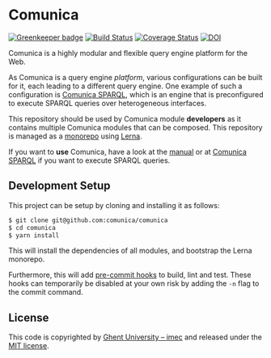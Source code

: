 # Comunica

[![Greenkeeper badge](https://badges.greenkeeper.io/comunica/comunica.svg)](https://greenkeeper.io/)
[![Build Status](https://travis-ci.org/comunica/comunica.svg?branch=master)](https://travis-ci.org/comunica/comunica)
[![Coverage Status](https://coveralls.io/repos/github/comunica/comunica/badge.svg?branch=master)](https://coveralls.io/github/comunica/comunica?branch=master)
[![DOI](https://zenodo.org/badge/107345960.svg)](https://zenodo.org/badge/latestdoi/107345960)

Comunica is a highly modular and flexible query engine platform for the Web.

As Comunica is a query engine _platform_,
various configurations can be built for it,
each leading to a different query engine.
One example of such a configuration is [Comunica SPARQL](https://github.com/comunica/comunica/tree/master/packages/actor-init-sparql),
which is an engine that is preconfigured to execute SPARQL queries over heterogeneous interfaces.

This repository should be used by Comunica module **developers** as it contains multiple Comunica modules that can be composed.
This repository is managed as a [monorepo](https://github.com/babel/babel/blob/master/doc/design/monorepo.md)
using [Lerna](https://lernajs.io/).

If you want to **use** Comunica, have a look at the [manual](http://comunica.readthedocs.io/en/latest/)
or at [Comunica SPARQL](https://github.com/comunica/comunica/tree/master/packages/actor-init-sparql)
if you want to execute SPARQL queries.

## Development Setup

This project can be setup by cloning and installing it as follows:

```bash
$ git clone git@github.com:comunica/comunica
$ cd comunica
$ yarn install
```

This will install the dependencies of all modules, and bootstrap the Lerna monorepo.

Furthermore, this will add [pre-commit hooks](https://www.npmjs.com/package/pre-commit)
to build, lint and test.
These hooks can temporarily be disabled at your own risk by adding the `-n` flag to the commit command.

## License
This code is copyrighted by [Ghent University – imec](http://idlab.ugent.be/)
and released under the [MIT license](http://opensource.org/licenses/MIT).
